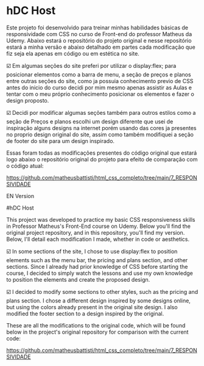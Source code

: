 
# hDC Host

Este projeto foi desenvolvido para treinar minhas habilidades básicas de responsividade com CSS no curso de Front-end do professor Matheus da Udemy. Abaixo estará o repositório do projeto original e nesse repositório estará a minha versão e abaixo detalhado em partes cada modificação que fiz seja ela apenas em código ou em estética no site.

☑️ Em algumas seções do site preferi por utilizar o display:flex; para posicionar elementos como a barra de menu, a seção de preços e planos entre outras seções do site, como ja possuia conhecimento previo de CSS antes do inicio do curso decidi por mim mesmo apenas assistir as Aulas e tentar com o meu próprio conhecimento posicionar os elementos e fazer o design proposto.

☑️ Decidi por modificar algumas seções também para outros estilos como a seção de Preços e planos escolhi um design diferente que usei de inspiração alguns designs na internet porém usando das cores ja presentes no proprio design original do site, assim como também modifiquei a seção de footer do site para um design inspirado.

Essas foram todas as modificações presentes do código original que estará logo abaixo o repositório original do projeto para efeito de comparação com o código atual: 

https://github.com/matheusbattisti/html_css_completo/tree/main/7_RESPONSIVIDADE


EN Version

#hDC Host

This project was developed to practice my basic CSS responsiveness skills in Professor Matheus's Front-End course on Udemy. Below you'll find the original project repository, and in this repository, you'll find my version. Below, I'll detail each modification I made, whether in code or aesthetics.

☑️ In some sections of the site, I chose to use display:flex to position elements such as the menu bar, the pricing and plans section, and other sections. Since I already had prior knowledge of CSS before starting the course, I decided to simply watch the lessons and use my own knowledge to position the elements and create the proposed design.

☑️ I decided to modify some sections to other styles, such as the pricing and plans section. I chose a different design inspired by some designs online, but using the colors already present in the original site design. I also modified the footer section to a design inspired by the original.

These are all the modifications to the original code, which will be found below in the project's original repository for comparison with the current code:

https://github.com/matheusbattisti/html_css_completo/tree/main/7_RESPONSIVIDADE
